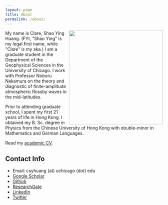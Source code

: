 ```yaml
---
layout: page
title: About
permalink: /about/
---
```


<img style="float: right;" src="http://home.uchicago.edu/~csyhuang/images/ProfilePic_larger.jpg" width="300">

My name is Clare, Shao Ying Huang. (FYI, "Shao Ying" is my legal first name, while "Clare" is my aka.) I am a graduate student in the Department of the Geophysical Sciences in the University of Chicago. I work with Professor Noboru Nakamura on the theory and diagnostic of finite-amplitude atmospheric Rossby waves in the mid-latitudes.

Prior to attending graduate school, I spent my first 21 years of life in Hong Kong. I obtained my B. Sc. degree in Physics from the Chinese University of Hong Kong with double-minor in Mathematics and German Languages.

Read my <a href="http://home.uchicago.edu/~csyhuang/CSYHuang_CV.pdf" target="_blank">academic CV</a>.

## Contact Info
- Email: csyhuang (at) uchicago (dot) edu
- [Google Scholar](http://scholar.google.com/citations?user=o7pWZxkAAAAJ&hl=en)
- [Github](http://github.com/csyhuang)
- [ResearchGate](http://www.researchgate.net/profile/Clare_Huang)
- [LinkedIn](http://www.linkedin.com/in/shao-ying-clare-huang-a8132792)
- [Twitter](http://twitter.com/ClareSYHuang)
